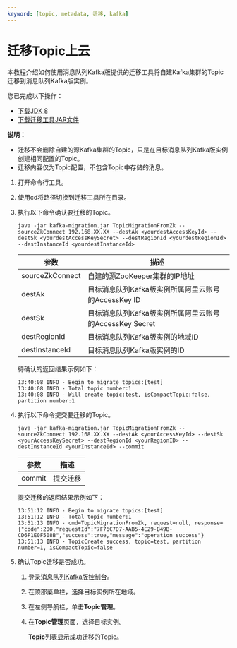 ```yaml
---
keyword: [topic, metadata, 迁移, kafka]
---
```


# 迁移Topic上云

本教程介绍如何使用消息队列Kafka版提供的迁移工具将自建Kafka集群的Topic迁移到消息队列Kafka版实例。

您已完成以下操作：

-   [下载JDK 8](https://www.oracle.com/java/technologies/javase/javase-jdk8-downloads.html)
-   [下载迁移工具JAR文件](https://aliware-images.oss-cn-hangzhou.aliyuncs.com/Kafka/migration%20tool/7.30%20Migration%20Tool/kafka-migration.jar)

**说明：**

-   迁移不会删除自建的源Kafka集群的Topic，只是在目标消息队列Kafka版实例创建相同配置的Topic。
-   迁移内容仅为Topic配置，不包含Topic中存储的消息。

1.  打开命令行工具。

2.  使用cd将路径切换到迁移工具所在目录。

3.  执行以下命令确认要迁移的Topic。

    `java -jar kafka-migration.jar TopicMigrationFromZk --sourceZkConnect 192.168.XX.XX --destAk <yourdestAccessKeyId> --destSk <yourdestAccessKeySecret> --destRegionId <yourdestRegionId> --destInstanceId <yourdestInstanceId>`

    |参数|描述|
    |--|--|
    |sourceZkConnect|自建的源ZooKeeper集群的IP地址|
    |destAk|目标消息队列Kafka版实例所属阿里云账号的AccessKey ID|
    |destSk|目标消息队列Kafka版实例所属阿里云账号的AccessKey Secret|
    |destRegionId|目标消息队列Kafka版实例的地域ID|
    |destInstanceId|目标消息队列Kafka版实例的ID|

    待确认的返回结果示例如下：

    ```
    13:40:08 INFO - Begin to migrate topics:[test]
    13:40:08 INFO - Total topic number:1
    13:40:08 INFO - Will create topic:test, isCompactTopic:false, partition number:1
    ```

4.  执行以下命令提交要迁移的Topic。

    `java -jar kafka-migration.jar TopicMigrationFromZk --sourceZkConnect 192.168.XX.XX --destAk <yourAccessKeyId> --destSk <yourAccessKeySecret> --destRegionId <yourRegionID> --destInstanceId <yourInstanceId> --commit`

    |参数|描述|
    |--|--|
    |commit|提交迁移|

    提交迁移的返回结果示例如下：

    ```
    13:51:12 INFO - Begin to migrate topics:[test]
    13:51:12 INFO - Total topic number:1
    13:51:13 INFO - cmd=TopicMigrationFromZk, request=null, response={"code":200,"requestId":"7F76C7D7-AAB5-4E29-B49B-CD6F1E0F508B","success":true,"message":"operation success"}
    13:51:13 INFO - TopicCreate success, topic=test, partition number=1, isCompactTopic=false
    ```

5.  确认Topic迁移是否成功。

    1.  登录[消息队列Kafka版控制台](https://kafka.console.aliyun.com/)。

    2.  在顶部菜单栏，选择目标实例所在地域。

    3.  在左侧导航栏，单击**Topic管理**。

    4.  在**Topic管理**页面，选择目标实例。

        **Topic**列表显示成功迁移的Topic。


